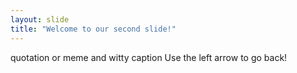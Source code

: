 ```yaml
---
layout: slide
title: "Welcome to our second slide!"
---
```

quotation or meme and witty caption
Use the left arrow to go back!
